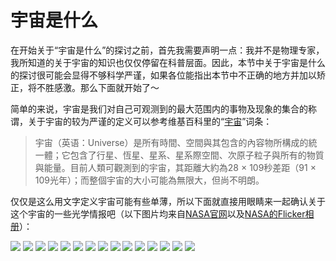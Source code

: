 # 宇宙是什么

在开始关于“宇宙是什么”的探讨之前，首先我需要声明一点：我并不是物理专家，我所知道的关于宇宙的知识也仅仅停留在科普层面。因此，本节中关于宇宙是什么的探讨很可能会显得不够科学严谨，如果各位能指出本节中不正确的地方并加以矫正，将不胜感激。那么下面就开始了～

简单的来说，宇宙是我们对自己可观测到的最大范围内的事物及现象的集合的称谓，关于宇宙的较为严谨的定义可以参考维基百科里的“[宇宙](https://zh.wikipedia.org/wiki/宇宙)”词条：

> 宇宙（英语：Universe）是所有時間、空間與其包含的內容物所構成的統一體；它包含了行星、恆星、星系、星系際空間、次原子粒子與所有的物質與能量。目前人類可觀測到的宇宙，其距離大約為28 × 109秒差距（91 × 109光年）；而整個宇宙的大小可能為無限大，但尚不明朗。

仅仅是这么用文字定义宇宙可能有些单薄，所以下面就直接用眼睛来一起确认关于这个宇宙的一些光学情报吧（以下图片均来自[NASA官网](https://images.nasa.gov/#/)以及[NASA的Flicker相册](https://www.flickr.com/people/gsfc/)）：

![](https://images-assets.nasa.gov/image/PIA15415/PIA15415~orig.jpg)
![](https://images-assets.nasa.gov/image/PIA03606/PIA03606~orig.jpg)
![](https://images-assets.nasa.gov/image/PIA15985/PIA15985~orig.jpg)
![](https://images-assets.nasa.gov/image/hubble-sees-the-wings-of-a-butterfly-the-twin-jet-nebula_20283986193_o/hubble-sees-the-wings-of-a-butterfly-the-twin-jet-nebula_20283986193_o~orig.jpg)
![](https://c1.staticflickr.com/1/432/18059364654_5fb80e23c7_h.jpg)
![](https://images-assets.nasa.gov/image/PIA03149/PIA03149~orig.jpg)
![](https://images-assets.nasa.gov/image/hubble-captures-vivid-auroras-in-jupiters-atmosphere_28000029525_o/hubble-captures-vivid-auroras-in-jupiters-atmosphere_28000029525_o~orig.jpg)
![](https://images-assets.nasa.gov/image/PIA18033/PIA18033~orig.jpg)
![](https://images-assets.nasa.gov/image/iss036e022303/iss036e022303~orig.jpg)
![](https://images-assets.nasa.gov/image/201107070028HQ/201107070028HQ~medium.jpg)
![](https://images-assets.nasa.gov/image/KSC-00padig034/KSC-00padig034~orig.jpg)
![](https://images-assets.nasa.gov/image/iss032e025274/iss032e025274~orig.jpg)
![](https://images-assets.nasa.gov/image/as16-113-18339/as16-113-18339~orig.jpg)
![](https://images-assets.nasa.gov/image/PIA01120/PIA01120~orig.jpg)
![](https://images-assets.nasa.gov/image/PIA20602/PIA20602~medium.jpg)